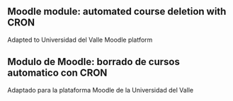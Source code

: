 ## Moodle module: automated course deletion with CRON
  Adapted to Universidad del Valle Moodle platform

## Modulo de Moodle: borrado de cursos automatico con CRON
  Adaptado para la plataforma Moodle de la Universidad del Valle
